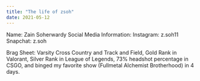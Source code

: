 ```yaml
---
title: "The life of zsoh"
date: 2021-05-12
---
```

Name: Zain Soherwardy
Social Media Information: 
Instagram: z.soh11  
Snapchat: z.soh

Brag Sheet: Varsity Cross Country and Track and Field, Gold Rank in Valorant, Silver Rank in League of Legends, 73% headshot percentage in CSGO, and binged my favorite show (Fullmetal Alchemist Brotherhood) in 4 days. 
